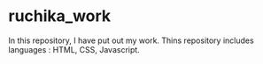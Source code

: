 # ruchika_work
In this repository, I have put out my work.
Thins repository includes languages : HTML, CSS, Javascript.
